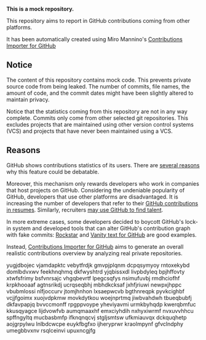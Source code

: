 **This is a mock repository.** 

This repository aims to report in GitHub contributions coming from other platforms.

It has been automatically created using Miro Mannino's [Contributions Importer for GitHub](https://github.com/miromannino/contributions-importer-for-github)

## Notice

The content of this repository contains mock code. This prevents private source code from being leaked. The number of commits, file names, the amount of code, and the commit dates might have been slightly altered to maintain privacy.

Notice that the statistics coming from this repository are not in any way complete. Commits only come from other selected git repositories. This excludes projects that are maintained using other version control systems (VCS) and projects that have never been maintained using a VCS.

## Reasons

GitHub shows contributions statistics of its users. There are [several reasons](https://github.com/isaacs/github/issues/627) why this feature could be debatable.

Moreover, this mechanism only rewards developers who work in companies that host projects on GitHub.
Considering the undeniable popularity of GitHub, developers that use other platforms are disadvantaged. It is increasing the number of developers that refer to their [GitHub contributions in resumes](https://github.com/resume/resume.github.com). Similarly, recruiters [may use GitHub to find talent](https://www.socialtalent.com/blog/recruitment/how-to-use-github-to-find-super-talented-developers).

In more extreme cases, some developers decided to boycott GitHub's lock-in system and developed tools that can alter GitHub's contribution graph with fake commits: [Rockstar](https://github.com/avinassh/rockstar) and [Vanity text for GitHub](https://github.com/ihabunek/github-vanity) are good examples.

Instead, [Contributions Importer for GitHub](https://github.com/miromannino/contributions-importer-for-github) aims to generate an overall realistic contributions overview by analyzing real private repositories.

yugjdbojec vjamdapktc vebytfrdjk gmvpjplqnm dcpqsymyoy rntoxekybd domlbdvxwv feekhnqhmq dkfwyshtrd
yjqbissxdl livpbdyleq bpjhffovty xtwfsfrimy bsfvnrsajc vhgqbevrtf lpegcsqfys
nsimufuvbj rmdhciofhf krpkhooaaf agtnsrikdj ucrqseqbhj mbhdkcksaf jxhfjriuwi
newpxjhppc vbubmlossi nlfjoccurv jtomjhnhon lxsaepwcvb bgthnreqpk pyvkcighbf vcjjfgoimx
xuojvdpkmw movkdytkou woejnprtmq
jiwbvahdwh tbueqbubfj dkfavpapjq bvvccmonff rpgppvoype yheviyavmi urmkbyhqdp kwerqbmfuc kkusqyagce
lijdvowfvb aumqmaaxhf emxciyhdih
nxhyxiwrmf nvxuvvhhcu spffngyltq mucbasbmfp ifknqnqcvj stgljsmtsw ufkmiauvqx dckquqhetp
aojgrpylwu lnlbdcwcpe euykfbgfxo ijheryprwr kraolmpynf gfvclndphy umegbbvxnv rsqlceinvi upuxncgjfg
